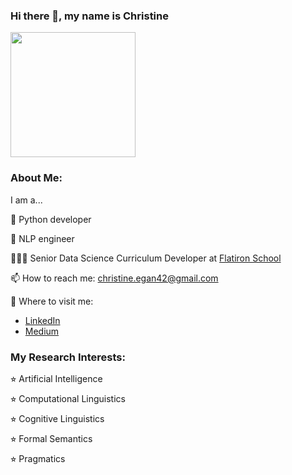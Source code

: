 ### Hi there 👋, my name is Christine

<img align="center" src="https://github.com/christine-egan42/christine-egan42.github.io/assets/116017015/8a19b34e-b79b-4677-8cad-f509afb7ca71" width="200" height="200">

### About Me:

I am a...

🐍 Python developer

🤖 NLP engineer

👩🏻‍💻 Senior Data Science Curriculum Developer at [Flatiron School](https://flatironschool.com/welcome-to-flatiron-school/?utm_source=Google&utm_medium=ppc&utm_campaign=12728169833&utm_content=127574232664&utm_term=flatiron%20computer%20school&uqaid=513747011248&Cj0KCQjw7aqkBhDPARIsAKGa0oJdKiI3LYeKAJFIp1k0f5FPxFiC6LptP4SnJUgJfDPqVE6lvTd2L24aAkvrEALw_wcB&gclid=Cj0KCQjw7aqkBhDPARIsAKGa0oJdKiI3LYeKAJFIp1k0f5FPxFiC6LptP4SnJUgJfDPqVE6lvTd2L24aAkvrEALw_wcB)


📫 How to reach me: christine.egan42@gmail.com 

🧠 Where to visit me:
- [LinkedIn](https://www.linkedin.com/in/christineegan42/)
- [Medium](https://medium.com/@christineegan42)


### My Research Interests:

⭐︎ Artificial Intelligence

⭐︎ Computational Linguistics

⭐︎ Cognitive Linguistics

⭐︎ Formal Semantics

⭐︎ Pragmatics

